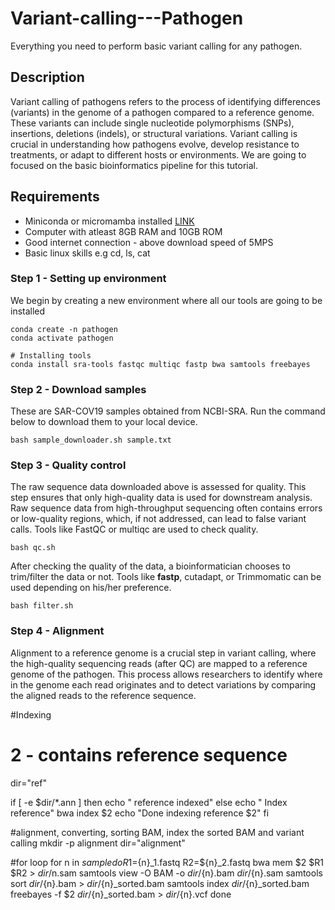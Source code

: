 # Variant-calling---Pathogen
Everything you need to perform basic variant calling for any pathogen.
## Description
Variant calling of pathogens refers to the process of identifying differences (variants) in the genome of a pathogen compared to a reference genome. These variants can include single nucleotide polymorphisms (SNPs), insertions, deletions (indels), or structural variations. Variant calling is crucial in understanding how pathogens evolve, develop resistance to treatments, or adapt to different hosts or environments. We are going to focused on the basic bioinformatics pipeline for this tutorial.

## Requirements
* Miniconda or micromamba installed [LINK](https://docs.anaconda.com/miniconda/#miniconda-latest-installer-links)
* Computer with atleast 8GB RAM and 10GB ROM
* Good internet connection - above download speed of 5MPS
* Basic linux skills e.g cd, ls, cat

### Step 1 - Setting up environment
We begin by creating a new environment where all our tools are going to be installed
```
conda create -n pathogen
conda activate pathogen

# Installing tools
conda install sra-tools fastqc multiqc fastp bwa samtools freebayes
```
### Step 2 - Download samples
These are SAR-COV19 samples obtained from NCBI-SRA. Run the command below to download them to your local device.
```
bash sample_downloader.sh sample.txt
```
### Step 3 - Quality control
The raw sequence data downloaded above is assessed for quality. This step ensures that only high-quality data is used for downstream analysis. Raw sequence data from high-throughput sequencing often contains errors or low-quality regions, which, if not addressed, can lead to false variant calls. Tools like FastQC or multiqc are used to check quality.
```
bash qc.sh
```
After checking the quality of the data, a bioinformatician chooses to trim/filter the data or not. Tools like **fastp**, cutadapt, or Trimmomatic can be used depending on his/her preference. 
```
bash filter.sh
```
### Step 4 - Alignment
Alignment to a reference genome is a crucial step in variant calling, where the high-quality sequencing reads (after QC) are mapped to a reference genome of the pathogen. This process allows researchers to identify where in the genome each read originates and to detect variations by comparing the aligned reads to the reference sequence.

#Indexing
# 2 - contains reference sequence
dir="ref"

if [ -e $dir/*.ann ]
then
	echo " reference indexed"
else
	echo " Index reference"
	bwa index $2
	echo "Done indexing reference $2"
fi

#alignment, converting, sorting BAM, index the sorted BAM and variant calling
mkdir -p alignment
dir="alignment"


#for loop
for n in $sample
do
	R1=${n}_1.fastq
	R2=${n}_2.fastq
	bwa mem $2 $R1 $R2 > $dir/$n.sam
	samtools view -O BAM -o $dir/${n}.bam $dir/${n}.sam
	samtools sort $dir/${n}.bam > $dir/${n}_sorted.bam
	samtools index $dir/${n}_sorted.bam
	freebayes -f $2 $dir/${n}_sorted.bam > $dir/${n}.vcf
done

